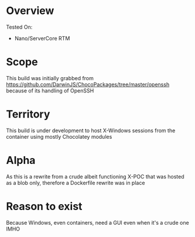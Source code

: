 
# Overview
Tested On:
* Nano/ServerCore RTM

# Scope
This build was initially grabbed from https://github.com/DarwinJS/ChocoPackages/tree/master/openssh because of its handling of OpenSSH

# Territory
This build is under development to host X-Windows sessions from the container using mostly Chocolatey modules

# Alpha
As this is a rewrite from a crude albeit functioning X-POC that was hosted as a blob only, therefore a Dockerfile rewrite was in place

# Reason to exist
Because Windows, even containers, need a GUI even when it's a crude one IMHO
